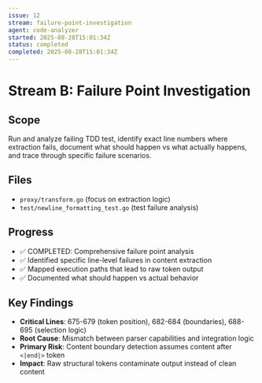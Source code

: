```yaml
---
issue: 12
stream: failure-point-investigation
agent: code-analyzer
started: 2025-08-28T15:01:34Z
status: completed
completed: 2025-08-28T15:01:34Z
---
```


# Stream B: Failure Point Investigation

## Scope
Run and analyze failing TDD test, identify exact line numbers where extraction fails, document what should happen vs what actually happens, and trace through specific failure scenarios.

## Files
- `proxy/transform.go` (focus on extraction logic)
- `test/newline_formatting_test.go` (test failure analysis)

## Progress
- ✅ COMPLETED: Comprehensive failure point analysis
- ✅ Identified specific line-level failures in content extraction
- ✅ Mapped execution paths that lead to raw token output
- ✅ Documented what should happen vs actual behavior

## Key Findings
- **Critical Lines**: 675-679 (token position), 682-684 (boundaries), 688-695 (selection logic)
- **Root Cause**: Mismatch between parser capabilities and integration logic
- **Primary Risk**: Content boundary detection assumes content after `<|end|>` token
- **Impact**: Raw structural tokens contaminate output instead of clean content